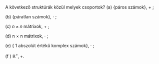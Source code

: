 A következő struktúrák közül melyek csoportok?
(a) {páros számok}, $+$ ; 

(b) {páratlan számok}, $\cdot$ ; 

(c) $n × n$ mátrixok, $+$ ; 

(d) n × n mátrixok, $·$ ;

(e) { $1$ abszolút értékű komplex számok}, $·$ ; 

(f ) $\mathbb{R}^+, +$.